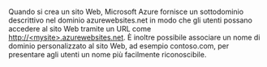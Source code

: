 Quando si crea un sito Web, Microsoft Azure fornisce un sottodominio descrittivo nel dominio azurewebsites.net in modo che gli utenti possano accedere al sito Web tramite un URL come [http://\<mysite\>.azurewebsites.net][]. È inoltre possibile associare un nome di dominio personalizzato al sito Web, ad esempio contoso.com, per presentare agli utenti un nome più facilmente riconoscibile.

  [http://\<mysite\>.azurewebsites.net]: http://<mysite>.azurewebsites.net
